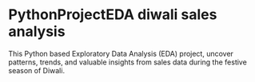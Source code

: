 # PythonProjectEDA diwali sales analysis
 This Python based Exploratory Data Analysis (EDA) project,  uncover patterns, trends, and valuable insights from sales data during the festive season of Diwali.
